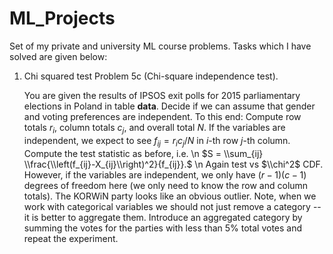# ML_Projects
Set of my private and university ML course problems. Tasks which I have solved are given below:

1. Chi squared test
Problem 5c (Chi-square independence test).

    You are given the results of IPSOS exit polls for 2015 parliamentary elections in Poland in table **data**. Decide if we can assume that gender and voting preferences are independent. To this end:
    Compute row totals $r_i$, column totals $c_j$, and overall total $N$.
    If the variables are independent, we expect to see $f_{ij} = r_i c_j / N$ in $i$-th row $j$-th column.
    Compute the test statistic as before, i.e. \n
    $S = \\sum_{ij} \\frac{\\left(f_{ij}-X_{ij}\\right)^2}{f_{ij}}.$ \n
    Again test vs $\\chi^2$ CDF. However, if the variables are independent, we only have $(r-1)(c-1)$ degrees of freedom here (we only need to know the row and column totals).
    The KORWiN party looks like an obvious outlier. Note, when we work with categorical variables we should not just remove a category -- it is better to aggregate them. Introduce an aggregated category by summing the votes for the parties with less than 5% total votes and repeat the experiment.
  


